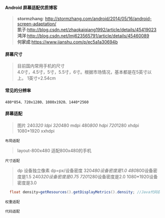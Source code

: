 #### Android 屏幕适配优质博客 ####
>   **stormzhang**: http://stormzhang.com/android/2014/05/16/android-screen-adaptation/</br>
    **凯子**:http://blog.csdn.net/zhaokaiqiang1992/article/details/45419023</br>
    **鸿洋**:http://blog.csdn.net/lmj623565791/article/details/45460089</br>
    **何家成**:https://www.jianshu.com/p/ec5a1a30694b</br>

#### 屏幕尺寸 ####
>   目前国内常用手机的尺寸</br>
    4.0寸，4.5寸，5寸，5.5寸，6寸。根据市场情况，基本都是在5英寸以上。
    1英寸=2.54cm

#### 常见的分辨率 ####
    480*854、720x1280、1080x1920、1440*2560

#### 屏幕适配 ####
> 	图片
		240*320 ldpi
		320*480 mdpi
		480*800 hdpi
		720*1280 xhdpi
		1080*1920 xxhdpi

	布局适配
>   layout-800x480 适配800x480的手机

	尺寸适配
>   dp 设备独立像素
		dp=px/设备密度
		320*480设备密度是1.0
		480*800设备密度是1.5
		240*320设备密度是0.75
		720*1280设备密度是2.0
		1080*1920设备密度是3.0

  ```java
    float density=getResources().getDisplayMetrics().density; //Java代码获取设备密度
  ```
	权重适配

	代码适配
